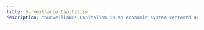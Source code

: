 ```yaml
---
title: Surveillance Capitalism
description: "Surveillance Capitalism is an economic system centered around the commodification of personal data with the core purpose of profit-making. It involves the collection, analysis, and sale of data gathered from the public through internet activity and connected devices, often without explicit consent. This practice has profound implications for privacy, autonomy, and social norms, as corporations and governments leverage this data for advertising, influence, and control."
---
```


